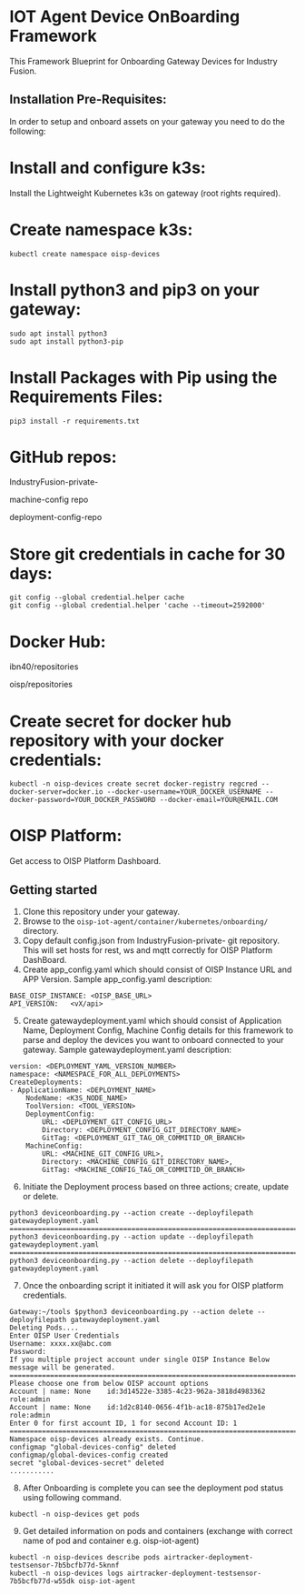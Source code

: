# IOT Agent Device OnBoarding Framework
This Framework Blueprint for Onboarding Gateway Devices for Industry Fusion.

## Installation Pre-Requisites:
In order to setup and onboard assets on your gateway you need to do the following:

Install and configure k3s:
=========================
Install the Lightweight Kubernetes k3s on gateway (root rights required).

Create namespace k3s:
==============================
```
kubectl create namespace oisp-devices
```

Install python3 and pip3 on your gateway:
========================================
```
sudo apt install python3
sudo apt install python3-pip
```
Install Packages with Pip using the Requirements Files:
======================================================
```
pip3 install -r requirements.txt
```
GitHub repos:
============

IndustryFusion-private-

machine-config repo

deployment-config-repo

Store git credentials in cache for 30 days:
==========================================
```
git config --global credential.helper cache
git config --global credential.helper 'cache --timeout=2592000'
```
Docker Hub:
==========

ibn40/repositories

oisp/repositories

Create secret for docker hub repository with your docker credentials:
====================================================================
```
kubectl -n oisp-devices create secret docker-registry regcred --docker-server=docker.io --docker-username=YOUR_DOCKER_USERNAME --docker-password=YOUR_DOCKER_PASSWORD --docker-email=YOUR@EMAIL.COM
```

OISP Platform:
=============
Get access to OISP Platform Dashboard.

## Getting started
1. Clone this repository under your gateway.
2. Browse to the `oisp-iot-agent/container/kubernetes/onboarding/` directory.
3. Copy default config.json from IndustryFusion-private- git repository. This will set hosts for rest, ws and mqtt correctly 
   for OISP Platform DashBoard.
4. Create app_config.yaml which should consist of OISP Instance URL and APP Version.
Sample app_config.yaml description:
```
BASE_OISP_INSTANCE: <OISP_BASE_URL>
API_VERSION:   <vX/api>
```
5. Create gatewaydeployment.yaml which should consist of Application Name, Deployment Config, 
   Machine Config details for this framework to parse and deploy the devices you want to onboard connected to your gateway. 
Sample gatewaydeployment.yaml description:
```
version: <DEPLOYMENT_YAML_VERSION_NUMBER>
namespace: <NAMESPACE_FOR_ALL_DEPLOYMENTS>
CreateDeployments:
- ApplicationName: <DEPLOYMENT_NAME> 
    NodeName: <K3S_NODE_NAME>
    ToolVersion: <TOOL_VERSION>
    DeploymentConfig:
    	URL: <DEPLOYMENT_GIT_CONFIG_URL>
        Directory: <DEPLOYMENT_CONFIG_GIT_DIRECTORY_NAME>
        GitTag: <DEPLOYMENT_GIT_TAG_OR_COMMITID_OR_BRANCH>
    MachineConfig:
    	URL: <MACHINE_GIT_CONFIG_URL>,
       	Directory: <MACHINE_CONFIG_GIT_DIRECTORY_NAME>,
       	GitTag: <MACHINE_CONFIG_TAG_OR_COMMITID_OR_BRANCH>
```
6. Initiate the Deployment process based on three actions; create, update or delete.
```
python3 deviceonboarding.py --action create --deployfilepath gatewaydeployment.yaml
===================================================================================
python3 deviceonboarding.py --action update --deployfilepath gatewaydeployment.yaml
===================================================================================
python3 deviceonboarding.py --action delete --deployfilepath gatewaydeployment.yaml
```
7. Once the onboarding script it initiated it will ask you for OISP platform credentials.
```
Gateway:~/tools $python3 deviceonboarding.py --action delete --deployfilepath gatewaydeployment.yaml
Deleting Pods....
Enter OISP User Credentials
Username: xxxx.xx@abc.com
Password:
If you multiple project account under single OISP Instance Below message will be generated.
==========================================================================================
Please choose one from below OISP account options
Account | name: None    id:3d14522e-3385-4c23-962a-3818d4983362 role:admin
Account | name: None    id:1d2c8140-0656-4f1b-ac18-875b17ed2e1e role:admin
Enter 0 for first account ID, 1 for second Account ID: 1
==================================================================================
Namespace oisp-devices already exists. Continue.
configmap "global-devices-config" deleted
configmap/global-devices-config created
secret "global-devices-secret" deleted
...........
```
8. After Onboarding is complete you can see the deployment pod status using following command.
```
kubectl -n oisp-devices get pods
```
9. Get detailed information on pods and containers 
   (exchange with correct name of pod and container e.g. oisp-iot-agent)

```
kubectl -n oisp-devices describe pods airtracker-deployment-testsensor-7b5bcfb77d-5knnf
kubectl -n oisp-devices logs airtracker-deployment-testsensor-7b5bcfb77d-w55dk oisp-iot-agent
```
